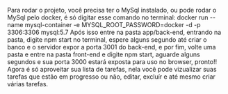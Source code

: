 Para rodar o projeto, você precisa ter o MySql instalado,
ou pode rodar o MySql pelo docker, é só digitar esse comando no terminal:
docker run --name mysql-container -e MYSQL_ROOT_PASSWORD=docker -d -p 3306:3306 mysql:5.7
Após isso entre na pasta app/back-end, entrando na pasta, digite npm start no terminal, 
espere alguns segundo até criar o banco e o servidor expor a porta 3001 do back-end,
e por fim, volte uma pasta e entre na pasta front-end e digite npm start, aguarde alguns segundos
e sua porta 3000 estará exposta para uso no browser, pronto!!
Agora é só aproveitar sua lista de tarefas, nela você pode vizualizar suas tarefas que estão
em progresso ou não, editar, excluír e até mesmo criar várias tarefas.
